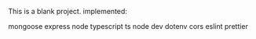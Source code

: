 This is a blank project.
implemented:

mongoose
express
node
typescript
ts node dev
dotenv
cors
eslint
prettier
